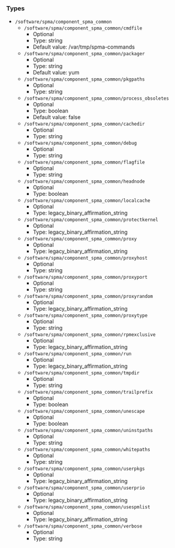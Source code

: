 
### Types

 - `/software/spma/component_spma_common`
    - `/software/spma/component_spma_common/cmdfile`
        - Optional
        - Type: string
        - Default value: /var/tmp/spma-commands
    - `/software/spma/component_spma_common/packager`
        - Optional
        - Type: string
        - Default value: yum
    - `/software/spma/component_spma_common/pkgpaths`
        - Optional
        - Type: string
    - `/software/spma/component_spma_common/process_obsoletes`
        - Optional
        - Type: boolean
        - Default value: false
    - `/software/spma/component_spma_common/cachedir`
        - Optional
        - Type: string
    - `/software/spma/component_spma_common/debug`
        - Optional
        - Type: string
    - `/software/spma/component_spma_common/flagfile`
        - Optional
        - Type: string
    - `/software/spma/component_spma_common/headnode`
        - Optional
        - Type: boolean
    - `/software/spma/component_spma_common/localcache`
        - Optional
        - Type: legacy_binary_affirmation_string
    - `/software/spma/component_spma_common/protectkernel`
        - Optional
        - Type: legacy_binary_affirmation_string
    - `/software/spma/component_spma_common/proxy`
        - Optional
        - Type: legacy_binary_affirmation_string
    - `/software/spma/component_spma_common/proxyhost`
        - Optional
        - Type: string
    - `/software/spma/component_spma_common/proxyport`
        - Optional
        - Type: string
    - `/software/spma/component_spma_common/proxyrandom`
        - Optional
        - Type: legacy_binary_affirmation_string
    - `/software/spma/component_spma_common/proxytype`
        - Optional
        - Type: string
    - `/software/spma/component_spma_common/rpmexclusive`
        - Optional
        - Type: legacy_binary_affirmation_string
    - `/software/spma/component_spma_common/run`
        - Optional
        - Type: legacy_binary_affirmation_string
    - `/software/spma/component_spma_common/tmpdir`
        - Optional
        - Type: string
    - `/software/spma/component_spma_common/trailprefix`
        - Optional
        - Type: boolean
    - `/software/spma/component_spma_common/unescape`
        - Optional
        - Type: boolean
    - `/software/spma/component_spma_common/uninstpaths`
        - Optional
        - Type: string
    - `/software/spma/component_spma_common/whitepaths`
        - Optional
        - Type: string
    - `/software/spma/component_spma_common/userpkgs`
        - Optional
        - Type: legacy_binary_affirmation_string
    - `/software/spma/component_spma_common/userprio`
        - Optional
        - Type: legacy_binary_affirmation_string
    - `/software/spma/component_spma_common/usespmlist`
        - Optional
        - Type: legacy_binary_affirmation_string
    - `/software/spma/component_spma_common/verbose`
        - Optional
        - Type: string
